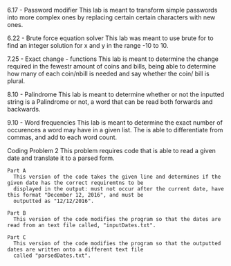 6.17 - Password modifier
  This lab is meant to transform simple passwords into more complex ones by replacing certain certain characters with new ones.
  
  
6.22 - Brute force equation solver
  This lab was meant to use brute for to find an integer solution for x and y in the range -10 to 10.
  
  
7.25 - Exact change - functions
  This lab is meant to determine the change required in the fewestr amount of coins and bills, being able to determine 
  how many of each coin/nbill is needed and say whether the coin/ bill is plural.
  
  
8.10 - Palindrome
  This lab is meant to determine whether or not the inputted string is a Palindrome or not, a word that can be read both
  forwards and backwards.
  
  
9.10 - Word frequencies
  This lab is meant to determine the exact number of occurences a word may have in a given list. The is able to differentiate
  from commas, and add to each word count.
  
  
Coding Problem 2
  This problem requires code that is able to read a given date and translate it to a parsed form.
  
    Part A
      This version of the code takes the given line and determines if the given date has the correct requiremtns to be
      displayed in the output: must not occur after the current date, have this format "December 12, 2016", and must be 
      outputted as "12/12/2016".
      
    Part B
      This version of the code modifies the program so that the dates are read from an text file called, "inputDates.txt".
      
    Part C
      This version of the code modifies the program so that the outputted dates are written onto a different text file
      called "parsedDates.txt".
